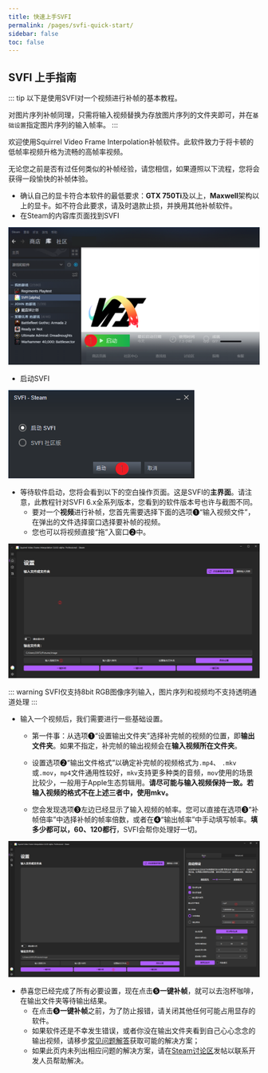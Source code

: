 ```yaml
---
title: 快速上手SVFI
permalink: /pages/svfi-quick-start/
sidebar: false
toc: false
---
```


## SVFI 上手指南

::: tip
以下是使用SVFI对一个视频进行补帧的基本教程。

对图片序列补帧同理，只需将输入视频替换为存放图片序列的文件夹即可，并在`基础设置`指定图片序列的输入帧率。
:::

欢迎使用Squirrel Video Frame Interpolation补帧软件。此软件致力于将卡顿的低帧率视频升格为流畅的高帧率视频。


无论您之前是否有过任何类似的补帧经验，请您相信，如果遵照以下流程，您将会获得一段愉快的补帧体验。

- 确认自己的显卡符合本软件的最低要求：**GTX 750Ti**及以上，**Maxwell**架构以上的显卡。如不符合此要求，请及时退款止损，并换用其他补帧软件。
- 在Steam的内容库页面找到SVFI

![](/Statics/QuickGuide/clip_image002.png)

- 启动SVFI

![](/Statics/QuickGuide/clip_image003.png)

- 等待软件启动，您将会看到以下的空白操作页面。这是SVFI的**主界面**。请注意，此教程针对SVFI 6.x全系列版本，您看到的软件版本号也许与截图不同。
  - 要对一个**视频**进行补帧，您首先需要选择下面的选项❶“输入视频文件”，在弹出的文件选择窗口选择要补帧的视频。
  - 您也可以将视频直接“拖”入窗口❷中。

![](/Statics/QuickGuide/clip_image008.png)

::: warning
SVFI仅支持8bit RGB图像序列输入，图片序列和视频均不支持透明通道处理
:::

- 输入一个视频后，我们需要进行一些基础设置。

  - 第一件事：从选项❶“设置输出文件夹”选择补完帧的视频的位置，即**输出文件夹**。如果不指定，补完帧的输出视频会在**输入视频所在文件夹**。

  - 设置选项❷“输出文件格式”以确定补完帧的视频格式为`.mp4`、 `.mkv`或`.mov`，`mp4`文件通用性较好，`mkv`支持更多种类的音频，`mov`使用的场景比较少，一般用于Apple生态剪辑用。**请尽可能与输入视频保持一致。若输入视频的格式不在上述三者中，使用mkv。**

  - 您会发现选项❸左边已经显示了输入视频的帧率。您可以直接在选项❸“补帧倍率”中选择补帧的帧率倍数，或者在❹“输出帧率”中手动填写帧率。**填多少都可以，60、120都行**，SVFI会帮你处理好一切。

![](/Statics/QuickGuide/clip_image009.png)

- 恭喜您已经完成了所有必要设置，现在点击❺**一键补帧**，就可以去泡杯咖啡，在输出文件夹等待输出结果。
  - 在点击❺**一键补帧**之前，为了防止报错，请关闭其他任何可能占用显存的软件。
  - 如果软件还是不幸发生错误，或者你没在输出文件夹看到自己心心念念的输出视频，请移步[常见问题解答](/pages/QA/)获取可能的解决方案；
  - 如果此页内未列出相应问题的解决方案，请在[Steam讨论区](https://steamcommunity.com/app/1692080/discussions)发帖以联系开发人员帮助解决。
